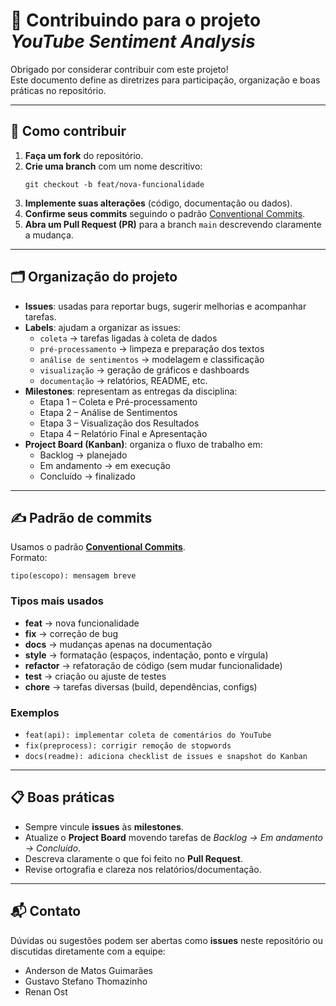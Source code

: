 # 🤝 Contribuindo para o projeto *YouTube Sentiment Analysis*

Obrigado por considerar contribuir com este projeto!  
Este documento define as diretrizes para participação, organização e boas práticas no repositório.

---

## 📌 Como contribuir

1. **Faça um fork** do repositório.  
2. **Crie uma branch** com um nome descritivo:  
   ```
   git checkout -b feat/nova-funcionalidade
   ```
3. **Implemente suas alterações** (código, documentação ou dados).  
4. **Confirme seus commits** seguindo o padrão [Conventional Commits](#✍️-padrão-de-commits).  
5. **Abra um Pull Request (PR)** para a branch `main` descrevendo claramente a mudança.  

---

## 🗂️ Organização do projeto

- **Issues**: usadas para reportar bugs, sugerir melhorias e acompanhar tarefas.  
- **Labels**: ajudam a organizar as issues:  
  - `coleta` → tarefas ligadas à coleta de dados  
  - `pré-processamento` → limpeza e preparação dos textos  
  - `análise de sentimentos` → modelagem e classificação  
  - `visualização` → geração de gráficos e dashboards  
  - `documentação` → relatórios, README, etc.  
- **Milestones**: representam as entregas da disciplina:  
  - Etapa 1 – Coleta e Pré-processamento  
  - Etapa 2 – Análise de Sentimentos  
  - Etapa 3 – Visualização dos Resultados  
  - Etapa 4 – Relatório Final e Apresentação  
- **Project Board (Kanban)**: organiza o fluxo de trabalho em:  
  - Backlog → planejado  
  - Em andamento → em execução  
  - Concluído → finalizado  

---

## ✍️ Padrão de commits

Usamos o padrão **[Conventional Commits](https://www.conventionalcommits.org/)**.  
Formato:  
```
tipo(escopo): mensagem breve
```

### Tipos mais usados
- **feat** → nova funcionalidade  
- **fix** → correção de bug  
- **docs** → mudanças apenas na documentação  
- **style** → formatação (espaços, indentação, ponto e vírgula)  
- **refactor** → refatoração de código (sem mudar funcionalidade)  
- **test** → criação ou ajuste de testes  
- **chore** → tarefas diversas (build, dependências, configs)  

### Exemplos
- `feat(api): implementar coleta de comentários do YouTube`  
- `fix(preprocess): corrigir remoção de stopwords`  
- `docs(readme): adiciona checklist de issues e snapshot do Kanban`  

---

## 📋 Boas práticas

- Sempre vincule **issues** às **milestones**.  
- Atualize o **Project Board** movendo tarefas de *Backlog → Em andamento → Concluído*.  
- Descreva claramente o que foi feito no **Pull Request**.  
- Revise ortografia e clareza nos relatórios/documentação.  

---

## 📬 Contato

Dúvidas ou sugestões podem ser abertas como **issues** neste repositório ou discutidas diretamente com a equipe:  
- Anderson de Matos Guimarães  
- Gustavo Stefano Thomazinho  
- Renan Ost  
